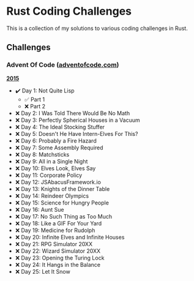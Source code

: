 # Rust Coding Challenges

This is a collection of my solutions to various coding challenges in Rust.

## Challenges

### Advent Of Code ([adventofcode.com](https://adventofcode.com))

**[2015](https://adventofcode.com/2015)**

- :heavy_check_mark: Day 1: Not Quite Lisp
    - :white_check_mark: Part 1
    - :x: Part 2
- :x: Day 2: I Was Told There Would Be No Math
- :x: Day 3: Perfectly Spherical Houses in a Vacuum
- :x: Day 4: The Ideal Stocking Stuffer
- :x: Day 5: Doesn't He Have Intern-Elves For This?
- :x: Day 6: Probably a Fire Hazard
- :x: Day 7: Some Assembly Required
- :x: Day 8: Matchsticks
- :x: Day 9: All in a Single Night
- :x: Day 10: Elves Look, Elves Say
- :x: Day 11: Corporate Policy
- :x: Day 12: JSAbacusFramework.io
- :x: Day 13: Knights of the Dinner Table
- :x: Day 14: Reindeer Olympics
- :x: Day 15: Science for Hungry People
- :x: Day 16: Aunt Sue
- :x: Day 17: No Such Thing as Too Much
- :x: Day 18: Like a GIF For Your Yard
- :x: Day 19: Medicine for Rudolph
- :x: Day 20: Infinite Elves and Infinite Houses
- :x: Day 21: RPG Simulator 20XX
- :x: Day 22: Wizard Simulator 20XX
- :x: Day 23: Opening the Turing Lock
- :x: Day 24: It Hangs in the Balance
- :x: Day 25: Let It Snow